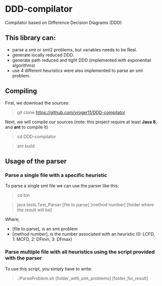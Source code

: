 # DDD-compilator #
Compilator based on Difference Decision Diagrams (DDD)


## This library can:
- parse a smt or smt2 problems, but variables needs to be Real.
- generate locally reduced DDD.
- generate path reduced and tight DDD (implemented with exponential algorithms)
- use 4 different heuristics were also implemented to parse an smt problem.

## Compiling
First, we download the sources:
> git clone https://github.com/vroger11/DDD-compilator

Next, we will compile our sources (note: this project require at least **Java 8**, and **ant** to compile it)
> cd DDD-compilator

> ant build

## Usage of the parser

### Parse a single file with a specific heuristic

To parse a single smt file we can use the parser like this:
> cd bin

> java tests.Test_Parser \[file to parse\] \[method number\] \[folder where the result will be\]

Where,
- \[file to parse\], is an smt problem
- \[method number\], is the number associated with an heuristic (0: LCFD, 1: MCFD, 2: DFmin, 3: DFmax)

### Parse multiple file with all heuristics using the script provided with the parser
To use this script, you simply have to write:

> ./ParseProblem.sh \[folder_with_smt_problems\] \[folder_for_result\]
